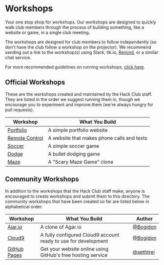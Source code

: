 # Workshops

Your one stop shop for workshops. Our workshops are designed to quickly walk
club members through the process of building something, like a website or game,
in a single club meeting.

The workshops are designed for club members to follow independently (so don't
have the club follow a workshop on the projector). We recommend sending out a
link to the workshop(s) using Slack, tlk.io, [Remind](https://www.remind.com/),
or a similar chat service.

For more recommended guidelines on running workshops,
[click here](workshop_details.md#general-workshop-facilitation-guidelines).

## Official Workshops

These are the workshops created and maintained by the Hack Club staff. They are
listed in the order we suggest running them in, though we encourage you to
experiment and improve them (we're always hungry for pull requests).

| Workshop                                   | What You Build                             |
|--------------------------------------------|--------------------------------------------|
| [Portfolio](portfolio/README.md)           | A simple portfolio website                 |
| [Remote Control](remote_control/README.md) | A website that makes phone calls and texts |
| [Soccer](soccer/README.md)                 | A simple soccer game                       |
| [Dodge](dodge/README.md)                   | A bullet dodging game                      |
| [Maze](maze/README.md)                     | A "Scary Maze Game" clone                  |

## Community Workshops

In addition to the workshops that the Hack Club staff make, anyone is encouraged
to create workshops and submit them to this directory. The community workshops
that have been created so far are listed below in alphabetical order.

| Workshop                               | What You Build                                                 | Author                                   |
| -------------------------------------- | -------------------------------------------------------------- | ---------------------------------------- |
| [Ajar.io](ajar/README.md)              | A clone of Agar.io                                             | [@Bogidon](https://github.com/Bogidon)   |
| [Cloud9](cloud9/README.md)             | A fully configured Cloud9 account ready to use for development | [@Bogidon](https://github.com/Bogidon)   |
| [GitHub Pages](github-pages/README.md) | Get your website online using GitHub's free hosting service    | [@sethtrei](https://github.com/sethtrei) |
